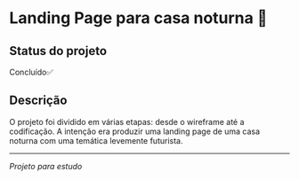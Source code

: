 # Landing Page para casa noturna 🪩
## Status do projeto
<p>Concluído✅</p>

## Descrição
<p>O projeto foi dividido em várias etapas: desde o wireframe até a codificação. A intenção era produzir uma landing page de uma casa noturna com uma temática levemente futurista.</p>

---

*Projeto para estudo*
